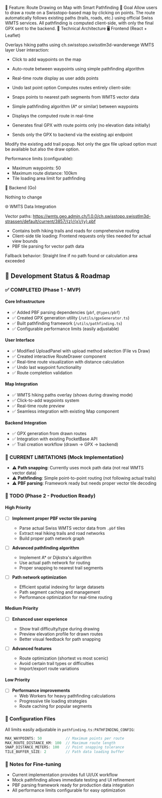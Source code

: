 🧭 Feature: Route Drawing on Map with Smart Pathfinding
🎯 Goal
Allow users to draw a route on a Swisstopo-based map by clicking on points. The route automatically follows existing paths (trails, roads, etc.) using official Swiss WMTS services. All pathfinding is computed client-side, with only the final GPX sent to the backend.
🧱 Technical Architecture
🖥️ Frontend (React + Leaflet)

Overlays hiking paths using ch.swisstopo.swisstlm3d-wanderwege WMTS layer
User interaction:
- Click to add waypoints on the map
- Auto-route between waypoints using simple pathfinding algorithm
- Real-time route display as user adds points
- Undo last point option
Computes routes entirely client-side:
- Snaps points to nearest path segments from WMTS vector data
- Simple pathfinding algorithm (A* or similar) between waypoints
- Displays the computed route in real-time
- Generates final GPX with route points only (no elevation data initially)

- Sends only the GPX to backend via the existing api endpoint

Modify the existing add trail popup. Not only the gpx file upload option must be available but also the draw option.

Performance limits (configurable):
- Maximum waypoints: 50
- Maximum route distance: 100km
- Tile loading area limit for pathfinding

🧠 Backend (Go)

Nothing to change

🌐 WMTS Data Integration

Vector paths: https://wmts.geo.admin.ch/1.0.0/ch.swisstopo.swisstlm3d-strassen/default/current/3857/{z}/{x}/{y}.pbf
- Contains both hiking trails and roads for comprehensive routing
- Client-side tile loading: Frontend requests only tiles needed for actual view bounds
- PBF tile parsing for vector path data

Fallback behavior: Straight line if no path found or calculation area exceeded

## 🚀 Development Status & Roadmap

### ✅ **COMPLETED (Phase 1 - MVP)**

#### Core Infrastructure
- ✅ Added PBF parsing dependencies (`pbf`, `@types/pbf`)
- ✅ Created GPX generation utility (`/utils/gpxGenerator.ts`)
- ✅ Built pathfinding framework (`/utils/pathfinding.ts`)
- ✅ Configurable performance limits (easily adjustable)

#### User Interface
- ✅ Modified UploadPanel with upload method selection (File vs Draw)
- ✅ Created interactive RouteDrawer component
- ✅ Real-time route visualization with distance calculation
- ✅ Undo last waypoint functionality
- ✅ Route completion validation

#### Map Integration
- ✅ WMTS hiking paths overlay (shows during drawing mode)
- ✅ Click-to-add waypoints system
- ✅ Real-time route preview
- ✅ Seamless integration with existing Map component

#### Backend Integration
- ✅ GPX generation from drawn routes
- ✅ Integration with existing PocketBase API
- ✅ Trail creation workflow (drawn → GPX → backend)

### 🔄 **CURRENT LIMITATIONS (Mock Implementation)**
- ⚠️ **Path snapping**: Currently uses mock path data (not real WMTS vector data)
- ⚠️ **Pathfinding**: Simple point-to-point routing (not following actual trails)
- ⚠️ **PBF parsing**: Framework ready but needs proper vector tile decoding

### 🎯 **TODO (Phase 2 - Production Ready)**

#### High Priority
- [ ] **Implement proper PBF vector tile parsing**
  - Parse actual Swiss WMTS vector data from `.pbf` tiles
  - Extract real hiking trails and road networks
  - Build proper path network graph

- [ ] **Advanced pathfinding algorithm**
  - Implement A* or Dijkstra's algorithm
  - Use actual path network for routing
  - Proper snapping to nearest trail segments

- [ ] **Path network optimization**
  - Efficient spatial indexing for large datasets
  - Path segment caching and management
  - Performance optimization for real-time routing

#### Medium Priority
- [ ] **Enhanced user experience**
  - Show trail difficulty/type during drawing
  - Preview elevation profile for drawn routes
  - Better visual feedback for path snapping

- [ ] **Advanced features**
  - Route optimization (shortest vs most scenic)
  - Avoid certain trail types or difficulties
  - Import/export route variations

#### Low Priority
- [ ] **Performance improvements**
  - Web Workers for heavy pathfinding calculations
  - Progressive tile loading strategies
  - Route caching for popular segments

### 🔧 **Configuration Files**
All limits easily adjustable in `pathfinding.ts:PATHFINDING_CONFIG`:
```typescript
MAX_WAYPOINTS: 50           // Maximum points per route
MAX_ROUTE_DISTANCE_KM: 100  // Maximum route length
SNAP_DISTANCE_METERS: 100   // Point snapping tolerance
TILE_BUFFER_SIZE: 2         // Path data loading buffer
```

### 📝 **Notes for Fine-tuning**
- Current implementation provides full UI/UX workflow
- Mock pathfinding allows immediate testing and UI refinement
- PBF parsing framework ready for production data integration
- All performance limits configurable for easy optimization
